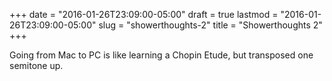 +++
date = "2016-01-26T23:09:00-05:00"
draft = true
lastmod = "2016-01-26T23:09:00-05:00"
slug = "showerthoughts-2"
title = "Showerthoughts 2"
+++

Going from Mac to PC is like learning a Chopin Etude, but transposed one semitone up.
